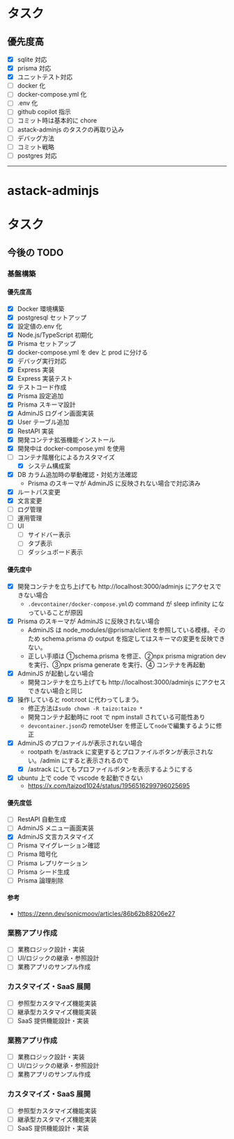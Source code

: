 # タスク

## 優先度高

- [x] sqlite 対応
- [x] prisma 対応
- [x] ユニットテスト対応
- [ ] docker 化
- [ ] docker-compose.yml 化
- [ ] .env 化
- [ ] github copilot 指示
- [ ] コミット時は基本的に chore
- [ ] astack-adminjs のタスクの再取り込み
- [ ] デバッグ方法
- [ ] コミット戦略
- [ ] postgres 対応

---

# astack-adminjs

# タスク

## 今後の TODO

### 基盤構築

#### 優先度高

- [x] Docker 環境構築
- [x] postgresql セットアップ
- [x] 設定値の.env 化
- [x] Node.js/TypeScript 初期化
- [x] Prisma セットアップ
- [x] docker-compose.yml を dev と prod に分ける
- [x] デバッグ実行対応
- [x] Express 実装
- [x] Express 実装テスト
- [x] テストコード作成
- [x] Prisma 設定追加
- [x] Prisma スキーマ設計
- [x] AdminJS ログイン画面実装
- [x] User テーブル追加
- [x] RestAPI 実装
- [x] 開発コンテナ拡張機能インストール
- [x] 開発中は docker-compose.yml を使用
- [ ] コンテナ階層化によるカスタマイズ
  - [x] システム構成案
- [x] DB カラム追加時の挙動確認・対処方法確認
  - Prisma のスキーマが AdminJS に反映されない場合で対応済み
- [x] ルートパス変更
- [x] 文言変更
- [ ] ログ管理
- [ ] 運用管理
- [ ] UI
  - [ ] サイドバー表示
  - [ ] タブ表示
  - [ ] ダッシュボード表示

#### 優先度中

- [x] 開発コンテナを立ち上げても http://localhost:3000/adminjs にアクセスできない場合
  - `.devcontainer/docker-compose.yml`の command が sleep infinity になっていることが原因
- [x] Prisma のスキーマが AdminJS に反映されない場合
  - AdminJS は node_modules/@prisma/client を参照している模様。そのため schema.prisma の output を指定してはスキーマの変更を反映できない。
  - 正しい手順は ①schema.prisma を修正、②npx prisma migration dev を実行、③npx prisma generate を実行、④ コンテナを再起動
- [x] AdminJS が起動しない場合
  - 開発コンテナを立ち上げても http://localhost:3000/adminjs にアクセスできない場合と同じ
- [x] 操作していると root:root に代わってしまう。
  - 修正方法は`sudo chown -R taizo:taizo *`
  - 開発コンテナ起動時に root で npm install されている可能性あり
  - `devcontainer.json`の remoteUser を修正して`node`で編集するように修正
- [x] AdminJS のプロファイルが表示されない場合
  - rootpath を/astrack に変更するとプロファイルボタンが表示されない。/admin にすると表示されるので
  - [x] /astrack にしてもプロファイルボタンを表示するようにする
- [x] ubuntu 上で code で vscode を起動できない
  - https://x.com/taizod1024/status/1956516299796025695

#### 優先度低

- [ ] RestAPI 自動生成
- [ ] AdminJS メニュー画面実装
- [x] AdminJS 文言カスタマイズ
- [ ] Prisma マイグレーション確認
- [ ] Prisma 暗号化
- [ ] Prisma レプリケーション
- [ ] Prisma シード生成
- [ ] Prisma 論理削除

#### 参考

- https://zenn.dev/sonicmoov/articles/86b62b88206e27

### 業務アプリ作成

- [ ] 業務ロジック設計・実装
- [ ] UI/ロジックの継承・参照設計
- [ ] 業務アプリのサンプル作成

### カスタマイズ・SaaS 展開

- [ ] 参照型カスタマイズ機能実装
- [ ] 継承型カスタマイズ機能実装
- [ ] SaaS 提供機能設計・実装

### 業務アプリ作成

- [ ] 業務ロジック設計・実装
- [ ] UI/ロジックの継承・参照設計
- [ ] 業務アプリのサンプル作成

### カスタマイズ・SaaS 展開

- [ ] 参照型カスタマイズ機能実装
- [ ] 継承型カスタマイズ機能実装
- [ ] SaaS 提供機能設計・実装
